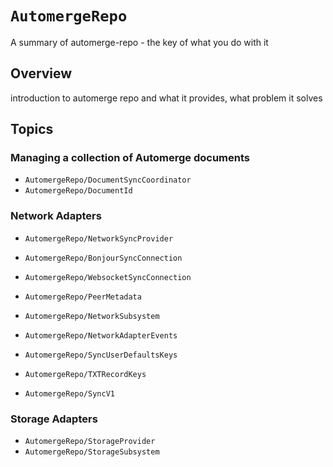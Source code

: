 # ``AutomergeRepo``

A summary of automerge-repo - the key of what you do with it

## Overview

introduction to automerge repo and what it provides, what problem it solves

## Topics

### Managing a collection of Automerge documents

- ``AutomergeRepo/DocumentSyncCoordinator``
- ``AutomergeRepo/DocumentId``

### Network Adapters

- ``AutomergeRepo/NetworkSyncProvider``
- ``AutomergeRepo/BonjourSyncConnection``
- ``AutomergeRepo/WebsocketSyncConnection``
- ``AutomergeRepo/PeerMetadata``

- ``AutomergeRepo/NetworkSubsystem``
- ``AutomergeRepo/NetworkAdapterEvents``
- ``AutomergeRepo/SyncUserDefaultsKeys``
- ``AutomergeRepo/TXTRecordKeys``
- ``AutomergeRepo/SyncV1``

### Storage Adapters

- ``AutomergeRepo/StorageProvider``
- ``AutomergeRepo/StorageSubsystem`` 
